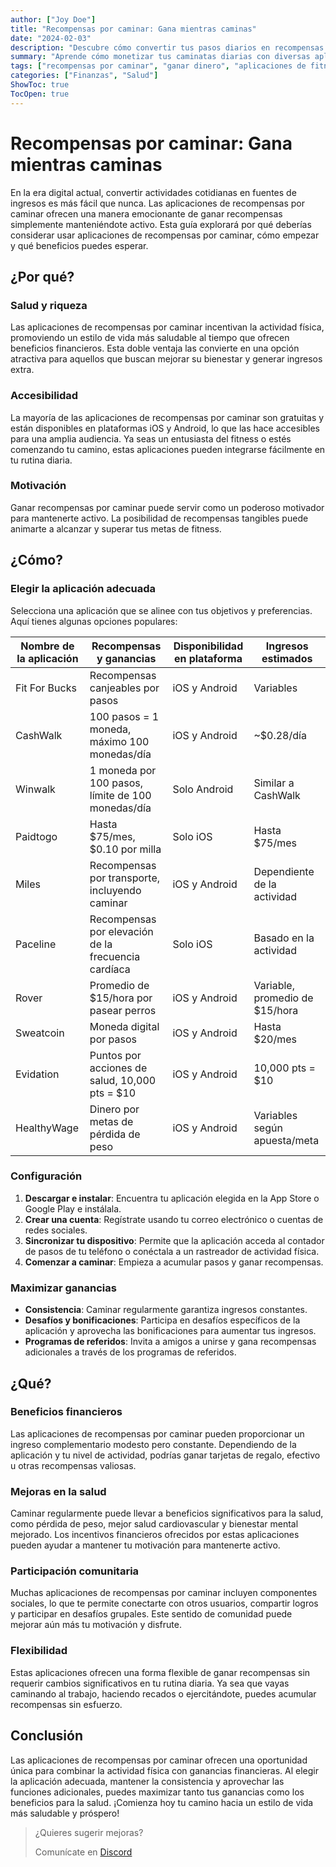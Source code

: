 ```yaml
---
author: ["Joy Doe"]
title: "Recompensas por caminar: Gana mientras caminas"
date: "2024-02-03"
description: "Descubre cómo convertir tus pasos diarios en recompensas con aplicaciones de recompensas por caminar."
summary: "Aprende cómo monetizar tus caminatas diarias con diversas aplicaciones y plataformas de recompensas por caminar."
tags: ["recompensas por caminar", "ganar dinero", "aplicaciones de fitness", "ingreso alternativo"]
categories: ["Finanzas", "Salud"]
ShowToc: true
TocOpen: true
---
```


# Recompensas por caminar: Gana mientras caminas

En la era digital actual, convertir actividades cotidianas en fuentes de ingresos es más fácil que nunca. Las aplicaciones de recompensas por caminar ofrecen una manera emocionante de ganar recompensas simplemente manteniéndote activo. Esta guía explorará por qué deberías considerar usar aplicaciones de recompensas por caminar, cómo empezar y qué beneficios puedes esperar.

## ¿Por qué?

### Salud y riqueza
Las aplicaciones de recompensas por caminar incentivan la actividad física, promoviendo un estilo de vida más saludable al tiempo que ofrecen beneficios financieros. Esta doble ventaja las convierte en una opción atractiva para aquellos que buscan mejorar su bienestar y generar ingresos extra.

### Accesibilidad
La mayoría de las aplicaciones de recompensas por caminar son gratuitas y están disponibles en plataformas iOS y Android, lo que las hace accesibles para una amplia audiencia. Ya seas un entusiasta del fitness o estés comenzando tu camino, estas aplicaciones pueden integrarse fácilmente en tu rutina diaria.

### Motivación
Ganar recompensas por caminar puede servir como un poderoso motivador para mantenerte activo. La posibilidad de recompensas tangibles puede animarte a alcanzar y superar tus metas de fitness.

## ¿Cómo?

### Elegir la aplicación adecuada
Selecciona una aplicación que se alinee con tus objetivos y preferencias. Aquí tienes algunas opciones populares:

| Nombre de la aplicación | Recompensas y ganancias            | Disponibilidad en plataforma | Ingresos estimados       |
|-------------------------|-----------------------------------|------------------------------|--------------------------|
| Fit For Bucks           | Recompensas canjeables por pasos   | iOS y Android                | Variables                |
| CashWalk                | 100 pasos = 1 moneda, máximo 100 monedas/día | iOS y Android        | ~$0.28/día               |
| Winwalk                 | 1 moneda por 100 pasos, límite de 100 monedas/día | Solo Android       | Similar a CashWalk       |
| Paidtogo                | Hasta $75/mes, $0.10 por milla     | Solo iOS                     | Hasta $75/mes            |
| Miles                   | Recompensas por transporte, incluyendo caminar | iOS y Android          | Dependiente de la actividad |
| Paceline                | Recompensas por elevación de la frecuencia cardíaca | Solo iOS          | Basado en la actividad    |
| Rover                   | Promedio de $15/hora por pasear perros | iOS y Android          | Variable, promedio de $15/hora |
| Sweatcoin               | Moneda digital por pasos           | iOS y Android                | Hasta $20/mes            |
| Evidation               | Puntos por acciones de salud, 10,000 pts = $10 | iOS y Android        | 10,000 pts = $10         |
| HealthyWage             | Dinero por metas de pérdida de peso | iOS y Android                | Variables según apuesta/meta |

### Configuración
1. **Descargar e instalar**: Encuentra tu aplicación elegida en la App Store o Google Play e instálala.
2. **Crear una cuenta**: Regístrate usando tu correo electrónico o cuentas de redes sociales.
3. **Sincronizar tu dispositivo**: Permite que la aplicación acceda al contador de pasos de tu teléfono o conéctala a un rastreador de actividad física.
4. **Comenzar a caminar**: Empieza a acumular pasos y ganar recompensas.

### Maximizar ganancias
- **Consistencia**: Caminar regularmente garantiza ingresos constantes.
- **Desafíos y bonificaciones**: Participa en desafíos específicos de la aplicación y aprovecha las bonificaciones para aumentar tus ingresos.
- **Programas de referidos**: Invita a amigos a unirse y gana recompensas adicionales a través de los programas de referidos.

## ¿Qué?

### Beneficios financieros
Las aplicaciones de recompensas por caminar pueden proporcionar un ingreso complementario modesto pero constante. Dependiendo de la aplicación y tu nivel de actividad, podrías ganar tarjetas de regalo, efectivo u otras recompensas valiosas.

### Mejoras en la salud
Caminar regularmente puede llevar a beneficios significativos para la salud, como pérdida de peso, mejor salud cardiovascular y bienestar mental mejorado. Los incentivos financieros ofrecidos por estas aplicaciones pueden ayudar a mantener tu motivación para mantenerte activo.

### Participación comunitaria
Muchas aplicaciones de recompensas por caminar incluyen componentes sociales, lo que te permite conectarte con otros usuarios, compartir logros y participar en desafíos grupales. Este sentido de comunidad puede mejorar aún más tu motivación y disfrute.

### Flexibilidad
Estas aplicaciones ofrecen una forma flexible de ganar recompensas sin requerir cambios significativos en tu rutina diaria. Ya sea que vayas caminando al trabajo, haciendo recados o ejercitándote, puedes acumular recompensas sin esfuerzo.

## Conclusión

Las aplicaciones de recompensas por caminar ofrecen una oportunidad única para combinar la actividad física con ganancias financieras. Al elegir la aplicación adecuada, mantener la consistencia y aprovechar las funciones adicionales, puedes maximizar tanto tus ganancias como los beneficios para la salud. ¡Comienza hoy tu camino hacia un estilo de vida más saludable y próspero!

> ¿Quieres sugerir mejoras?
> 
> Comunícate en [Discord](https://discord.gg/pm96w5n3eC)